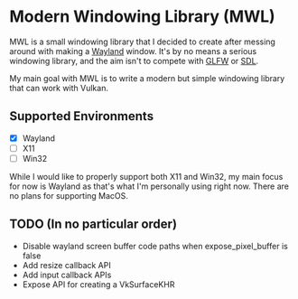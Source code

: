 # Modern Windowing Library (MWL)

MWL is a small windowing library that I decided to create after messing around with
making a [Wayland](https://wayland.freedesktop.org/) window. It's by no means
a serious windowing library, and the aim isn't to compete with [GLFW](https://www.glfw.org/) or [SDL](https://www.glfw.org/).

My main goal with MWL is to write a modern but simple windowing library that can work with Vulkan.

## Supported Environments
- [x] Wayland
- [ ] X11
- [ ] Win32

While I would like to properly support both X11 and Win32, my main focus for now 
is Wayland as that's what I'm personally using right now. There are
no plans for supporting MacOS.

## TODO (In no particular order)
- Disable wayland screen buffer code paths when expose_pixel_buffer is false
- Add resize callback API
- Add input callback APIs
- Expose API for creating a VkSurfaceKHR
